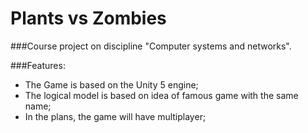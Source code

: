 Plants vs Zombies
======================

###Course project on discipline "Computer systems and networks".

###Features:
* The Game is based on the Unity 5 engine;
* The logical model is based on idea of famous game with the same name;
* In the plans, the game will have multiplayer;
